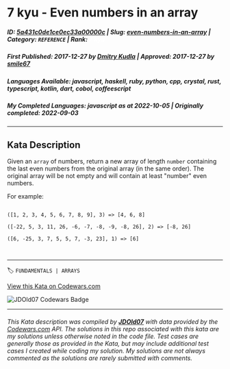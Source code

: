 # 7 kyu - Even numbers in an array

##### **ID**: [5a431c0de1ce0ec33a00000c](https://www.codewars.com/kata/5a431c0de1ce0ec33a00000c) | **Slug**: [even-numbers-in-an-array](https://www.codewars.com/kata/5a431c0de1ce0ec33a00000c) | **Category**: `REFERENCE` | **Rank**: <span style="color:white">7 kyu</span>

##### **First Published**: 2017-12-27 ***by*** [Dmitry Kudla](https://www.codewars.com/users/Dmitry%20Kudla) | **Approved**: 2017-12-27 ***by*** [smile67](https://www.codewars.com/users/smile67)

##### **Languages Available**: javascript, haskell, ruby, python, cpp, crystal, rust, typescript, kotlin, dart, cobol, coffeescript

##### **My Completed Languages**: javascript ***as at*** 2022-10-05 | **Originally completed**: 2022-09-03

---

## Kata Description


Given an `array` of numbers, return a new array of length `number` containing the last even numbers from the original array (in the same order). The original array will be not empty and will contain at least "number" even numbers.



For example:

```

([1, 2, 3, 4, 5, 6, 7, 8, 9], 3) => [4, 6, 8]

([-22, 5, 3, 11, 26, -6, -7, -8, -9, -8, 26], 2) => [-8, 26]

([6, -25, 3, 7, 5, 5, 7, -3, 23], 1) => [6]



```



---


🏷 `FUNDAMENTALS | ARRAYS`


[View this Kata on Codewars.com](https://www.codewars.com/kata/5a431c0de1ce0ec33a00000c)

![](https://www.codewars.com/users/jdold07/badges/large "JDOld07 Codewars Badge")

---

###### *This Kata description was compiled by [**JDOld07**](https://tpstech.dev) with data provided by the [Codewars.com](https://www.codewars.com) API.  The solutions in this repo associated with this kata are my solutions unless otherwise noted in the code file.  Test cases are generally those as provided in the Kata, but may include additional test cases I created while coding my solution.  My solutions are not always commented as the solutions are rarely submitted with comments.*
